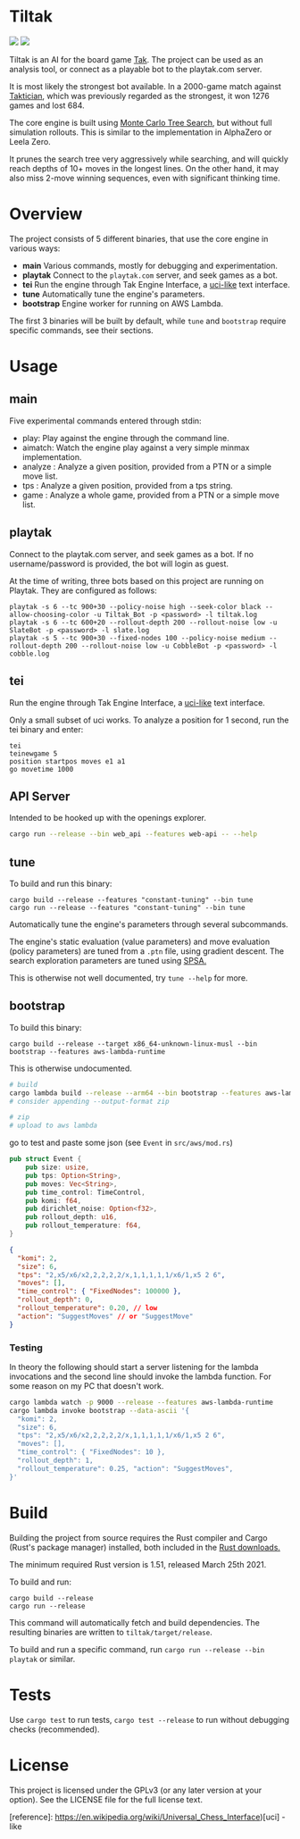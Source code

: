 # Tiltak

![](https://img.shields.io/github/license/MortenLohne/Tiltak) ![](https://img.shields.io/github/workflow/status/MortenLohne/Tiltak/Actions)

Tiltak is an AI for the board game [Tak](https://en.wikipedia.org/wiki/Tak_(game)). The project can be used as an analysis tool, or connect as a playable bot to the playtak.com server.

It is most likely the strongest bot available. In a 2000-game match against [Taktician](https://github.com/nelhage/taktician), which was previously regarded as the strongest, it won 1276 games and lost 684.

The core engine is built using [Monte Carlo Tree Search](https://en.wikipedia.org/wiki/Monte_Carlo_tree_search), but without full simulation rollouts. This is similar to the implementation in AlphaZero or Leela Zero.

It prunes the search tree very aggressively while searching, and will quickly reach depths of 10+ moves in the longest lines. On the other hand, it may also miss 2-move winning sequences, even with significant thinking time.

# Overview

The project consists of 5 different binaries, that use the core engine in various ways:

 * **main** Various commands, mostly for debugging and experimentation.
 * **playtak** Connect to the `playtak.com` server, and seek games as a bot.
 * **tei** Run the engine through Tak Engine Interface, a [uci-like](https://en.wikipedia.org/wiki/Universal_Chess_Interface) text interface.
 * **tune** Automatically tune the engine's parameters.
 * **bootstrap** Engine worker for running on AWS Lambda.

 The first 3 binaries will be built by default, while `tune` and `bootstrap` require specific commands, see their sections.

# Usage

## main

Five experimental commands entered through stdin:

* play: Play against the engine through the command line.
* aimatch: Watch the engine play against a very simple minmax implementation.
* analyze <size>: Analyze a given position, provided from a PTN or a simple move list.
* tps <size>: Analyze a given position, provided from a tps string.
* game <size>: Analyze a whole game, provided from a PTN or a simple move list.

## playtak

Connect to the playtak.com server, and seek games as a bot. If no username/password is provided, the bot will login as guest.

At the time of writing, three bots based on this project are running on Playtak. They are configured as follows:
````
playtak -s 6 --tc 900+30 --policy-noise high --seek-color black --allow-choosing-color -u Tiltak_Bot -p <password> -l tiltak.log
playtak -s 6 --tc 600+20 --rollout-depth 200 --rollout-noise low -u SlateBot -p <password> -l slate.log
playtak -s 5 --tc 900+30 --fixed-nodes 100 --policy-noise medium --rollout-depth 200 --rollout-noise low -u CobbleBot -p <password> -l cobble.log
````

## tei

Run the engine through Tak Engine Interface, a [uci-like](https://en.wikipedia.org/wiki/Universal_Chess_Interface) text interface.

Only a small subset of uci works. To analyze a position for 1 second, run the tei binary and enter:

````
tei
teinewgame 5
position startpos moves e1 a1
go movetime 1000
````

## API Server
Intended to be hooked up with the openings explorer.

```sh
cargo run --release --bin web_api --features web-api -- --help
```

## tune
To build and run this binary:
```
cargo build --release --features "constant-tuning" --bin tune
cargo run --release --features "constant-tuning" --bin tune
```

Automatically tune the engine's parameters through several subcommands.

The engine's static evaluation (value parameters) and move evaluation (policy parameters) are tuned from a `.ptn` file, using gradient descent. The search exploration parameters are tuned using [SPSA.](https://en.wikipedia.org/wiki/Simultaneous_perturbation_stochastic_approximation)

This is otherwise not well documented, try `tune --help` for more.

## bootstrap
To build this binary:
```
cargo build --release --target x86_64-unknown-linux-musl --bin bootstrap --features aws-lambda-runtime
```
This is otherwise undocumented.

```sh
# build
cargo lambda build --release --arm64 --bin bootstrap --features aws-lambda-runtime
# consider appending --output-format zip

# zip
# upload to aws lambda

```
 go to test and paste some json (see `Event` in `src/aws/mod.rs`)

```rs
pub struct Event {
    pub size: usize,
    pub tps: Option<String>,
    pub moves: Vec<String>,
    pub time_control: TimeControl,
    pub komi: f64,
    pub dirichlet_noise: Option<f32>,
    pub rollout_depth: u16,
    pub rollout_temperature: f64,
}
```

```json
{
  "komi": 2,
  "size": 6,
  "tps": "2,x5/x6/x2,2,2,2,2/x,1,1,1,1,1/x6/1,x5 2 6",
  "moves": [],
  "time_control": { "FixedNodes": 100000 },
  "rollout_depth": 0,
  "rollout_temperature": 0.20, // low
  "action": "SuggestMoves" // or "SuggestMove"
}
```

### Testing
In theory the following should start a server listening for the lambda invocations
and the second line should invoke the lambda function. For some reason on my PC that doesn't work.
```sh
cargo lambda watch -p 9000 --release --features aws-lambda-runtime
cargo lambda invoke bootstrap --data-ascii '{
  "komi": 2,
  "size": 6,
  "tps": "2,x5/x6/x2,2,2,2,2/x,1,1,1,1,1/x6/1,x5 2 6",
  "moves": [],
  "time_control": { "FixedNodes": 10 },
  "rollout_depth": 1,
  "rollout_temperature": 0.25, "action": "SuggestMoves",
}'
```

# Build

Building the project from source requires the Rust compiler and Cargo (Rust's package manager) installed, both included in the [Rust downloads.](https://www.rust-lang.org/tools/install)

The minimum required Rust version is 1.51, released March 25th 2021.

To build and run:
```
cargo build --release
cargo run --release
```


This command will automatically fetch and build dependencies. The resulting binaries are written to `tiltak/target/release`.

To build and run a specific command, run `cargo run --release --bin playtak` or similar.

# Tests

Use `cargo test` to run tests, `cargo test --release` to run without debugging checks (recommended).

# License

This project is licensed under the GPLv3 (or any later version at your option). See the LICENSE file for the full license text.


[reference]: https://en.wikipedia.org/wiki/Universal_Chess_Interface)[uci] -like

